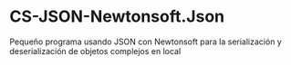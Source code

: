 # CS-JSON-Newtonsoft.Json
Pequeño programa usando JSON con Newtonsoft para la serialización y deserialización de objetos complejos en local
